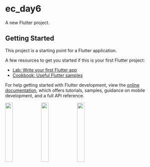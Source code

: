 # ec_day6

A new Flutter project.

## Getting Started

This project is a starting point for a Flutter application.

A few resources to get you started if this is your first Flutter project:

- [Lab: Write your first Flutter app](https://docs.flutter.dev/get-started/codelab)
- [Cookbook: Useful Flutter samples](https://docs.flutter.dev/cookbook)

For help getting started with Flutter development, view the
[online documentation](https://docs.flutter.dev/), which offers tutorials,
samples, guidance on mobile development, and a full API reference.
<p>
<img src= "https://github.com/Meshva30/ec_day6/assets/136339359/7a4bfbba-92de-461b-9fe1-ecbb7627db75"width=22% heigh=35%>
  <img src= "https://github.com/Meshva30/ec_day6/assets/136339359/5e2dea78-f5fd-4022-9d65-5f3e1af16cb9"width=22% heigh=35%>
    <img src= "https://github.com/Meshva30/ec_day6/assets/136339359/fe6888f7-e0e0-4fe5-88f5-5a72d4fd6903"width=22% heigh=35%>
</p>

